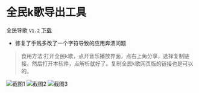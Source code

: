 # 全民k歌导出工具

全民导歌 `V1.2`  [下载](https://github.com/zaxtyson/qmdg/raw/master/files/全民导歌_1.2.apk)

* 修复了手贱多改了一个字符导致的应用奔溃问题

> 食用方法:打开全民k歌，点开音乐播放界面，点右上角分享，选择复制链接，然后打开本软件，点解析就好了。复制全民k歌网页版的链接也是可以的。

![截图1](https://github.com/zaxtyson/qmdg/raw/master/files/1.jpg)
![截图2](https://github.com/zaxtyson/qmdg/raw/master/files/2.jpg)
![截图3](https://github.com/zaxtyson/qmdg/raw/master/files/3.jpg)
